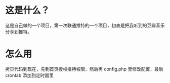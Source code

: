 # 这是什么？

这是自己做的一个项目，第一次联通推特的一个项目，初衷是把我听到的豆瓣音乐分享到推特。

# 怎么用

拷贝代码到现在，先到首页授权推特权限，然后再 config.php 里修改配置，最后 crontab 添加到定时器里